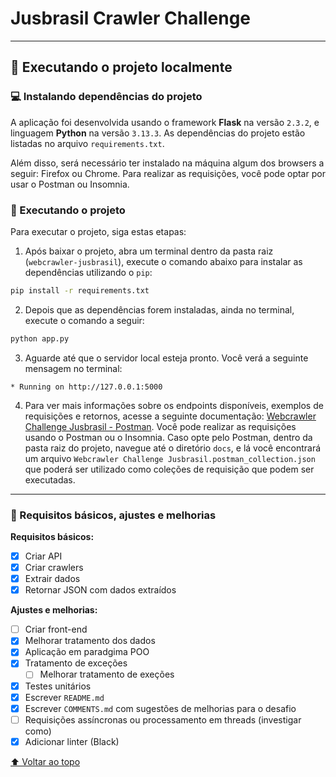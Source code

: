 # Jusbrasil Crawler Challenge

---

## 🚀 Executando o projeto localmente

### 💻 Instalando dependências do projeto

A aplicação foi desenvolvida usando o framework **Flask** na versão `2.3.2`, e linguagem **Python** na versão
``3.13.3``. As dependências do projeto estão listadas no arquivo `requirements.txt`.

Além disso, será necessário ter instalado na máquina algum dos browsers a seguir: Firefox ou Chrome.
Para realizar as requisições, você pode optar por usar o Postman ou Insomnia.

### 🤖 Executando o projeto

Para executar o projeto, siga estas etapas:

1. Após baixar o projeto, abra um terminal dentro da pasta raiz (``webcrawler-jusbrasil``), execute o comando
   abaixo para instalar as dependências utilizando o `pip`:

````bash
pip install -r requirements.txt
````

2. Depois que as dependências forem instaladas, ainda no terminal, execute o comando a seguir:

````bash
python app.py
````

3. Aguarde até que o servidor local esteja pronto. Você verá a seguinte mensagem no terminal:

````commandline
* Running on http://127.0.0.1:5000 
````

4. Para ver mais informações sobre os endpoints disponíveis, exemplos de requisições e retornos, acesse a seguinte 
documentação: [Webcrawler Challenge Jusbrasil - Postman](https://documenter.getpostman.com/view/19098148/2s9Xy6qprs). Você pode realizar as requisições usando o Postman ou 
o Insomnia. Caso opte pelo Postman, dentro da pasta raiz do projeto, navegue até o diretório ``docs``, e lá você 
encontrará um arquivo ``Webcrawler Challenge Jusbrasil.postman_collection.json`` que poderá ser utilizado como coleções
de requisição que podem ser executadas. 

---

### 🔨 Requisitos básicos, ajustes e melhorias

**Requisitos básicos:**

- [x] Criar API
- [x] Criar crawlers
- [x] Extrair dados
- [x] Retornar JSON com dados extraídos 

**Ajustes e melhorias:**

- [ ] Criar front-end
- [x] Melhorar tratamento dos dados
- [x] Aplicação em paradgima POO
- [x] Tratamento de exceções
  - [ ] Melhorar tratamento de exeções
- [x] Testes unitários
- [x] Escrever ``README.md``
- [x] Escrever ``COMMENTS.md`` com sugestões de melhorias para o desafio
- [ ] Requisições assíncronas ou processamento em threads (investigar como)
- [x] Adicionar linter (Black)

[⬆ Voltar ao topo](#jusbrasil-crawler-challenge)<br>

